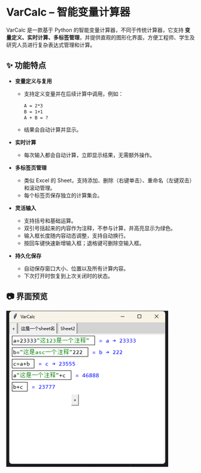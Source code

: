 # VarCalc – 智能变量计算器

VarCalc 是一款基于 Python 的智能变量计算器，不同于传统计算器，它支持 **变量定义、实时计算、多标签管理**，并提供直观的图形化界面，方便工程师、学生及研究人员进行复杂表达式管理和计算。

## ✨ 功能特点

- **变量定义与复用**  
  - 支持定义变量并在后续计算中调用，例如：  
    ```
    A = 2*3
    B = 1+1
    A + B = ?
    ```
  - 结果会自动计算并显示。

- **实时计算**  
  - 每次输入都会自动计算，立即显示结果，无需额外操作。

- **多标签页管理**  
  - 类似 Excel 的 Sheet，支持添加、删除（右键单击）、重命名（左键双击）和滚动管理。  
  - 每个标签页保存独立的计算集合。

- **灵活输入**  
  - 支持括号和基础运算。  
  - 双引号括起来的内容作为注释，不参与计算，并高亮显示为绿色。  
  - 输入框长度随内容动态调整，支持自动换行。  
  - 按回车键快速新增输入框；退格键可删除空输入框。

- **持久化保存**  
  - 自动保存窗口大小、位置以及所有计算内容。  
  - 下次打开时恢复到上次关闭时的状态。

## 📷 界面预览
![img.png](img.png)